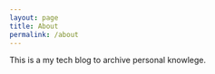 ```yaml
---
layout: page
title: About
permalink: /about
---
```


This is a my tech blog to archive personal knowlege.
